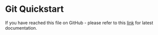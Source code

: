 # Git Quickstart

If you have reached this file on GitHub - please refer to this [link](https://openroad-flow-scripts.readthedocs.io/en/latest/contrib/GitGuide.html) for latest documentation.
